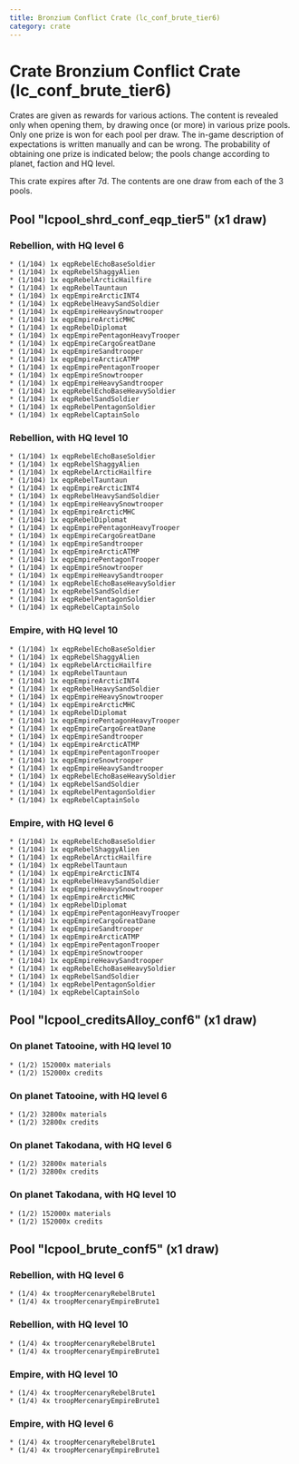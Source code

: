 ```yaml
---
title: Bronzium Conflict Crate (lc_conf_brute_tier6)
category: crate
---
```


# Crate Bronzium Conflict Crate (lc_conf_brute_tier6)

Crates are given as rewards for various actions. The content is revealed only when opening them, by drawing once (or more) in various prize pools. Only one prize is won for each pool per draw. The in-game description of expectations is written manually and can be wrong. The probability of obtaining one prize is indicated below; the pools change according to planet, faction and HQ level.

This crate expires after 7d. The contents are one draw from each of the 3 pools.

## Pool "lcpool_shrd_conf_eqp_tier5" (x1 draw)

### Rebellion, with HQ level 6

    * (1/104) 1x eqpRebelEchoBaseSoldier
    * (1/104) 1x eqpRebelShaggyAlien
    * (1/104) 1x eqpRebelArcticHailfire
    * (1/104) 1x eqpRebelTauntaun
    * (1/104) 1x eqpEmpireArcticINT4
    * (1/104) 1x eqpRebelHeavySandSoldier
    * (1/104) 1x eqpEmpireHeavySnowtrooper
    * (1/104) 1x eqpEmpireArcticMHC
    * (1/104) 1x eqpRebelDiplomat
    * (1/104) 1x eqpEmpirePentagonHeavyTrooper
    * (1/104) 1x eqpEmpireCargoGreatDane
    * (1/104) 1x eqpEmpireSandtrooper
    * (1/104) 1x eqpEmpireArcticATMP
    * (1/104) 1x eqpEmpirePentagonTrooper
    * (1/104) 1x eqpEmpireSnowtrooper
    * (1/104) 1x eqpEmpireHeavySandtrooper
    * (1/104) 1x eqpRebelEchoBaseHeavySoldier
    * (1/104) 1x eqpRebelSandSoldier
    * (1/104) 1x eqpRebelPentagonSoldier
    * (1/104) 1x eqpRebelCaptainSolo

### Rebellion, with HQ level 10

    * (1/104) 1x eqpRebelEchoBaseSoldier
    * (1/104) 1x eqpRebelShaggyAlien
    * (1/104) 1x eqpRebelArcticHailfire
    * (1/104) 1x eqpRebelTauntaun
    * (1/104) 1x eqpEmpireArcticINT4
    * (1/104) 1x eqpRebelHeavySandSoldier
    * (1/104) 1x eqpEmpireHeavySnowtrooper
    * (1/104) 1x eqpEmpireArcticMHC
    * (1/104) 1x eqpRebelDiplomat
    * (1/104) 1x eqpEmpirePentagonHeavyTrooper
    * (1/104) 1x eqpEmpireCargoGreatDane
    * (1/104) 1x eqpEmpireSandtrooper
    * (1/104) 1x eqpEmpireArcticATMP
    * (1/104) 1x eqpEmpirePentagonTrooper
    * (1/104) 1x eqpEmpireSnowtrooper
    * (1/104) 1x eqpEmpireHeavySandtrooper
    * (1/104) 1x eqpRebelEchoBaseHeavySoldier
    * (1/104) 1x eqpRebelSandSoldier
    * (1/104) 1x eqpRebelPentagonSoldier
    * (1/104) 1x eqpRebelCaptainSolo

### Empire, with HQ level 10

    * (1/104) 1x eqpRebelEchoBaseSoldier
    * (1/104) 1x eqpRebelShaggyAlien
    * (1/104) 1x eqpRebelArcticHailfire
    * (1/104) 1x eqpRebelTauntaun
    * (1/104) 1x eqpEmpireArcticINT4
    * (1/104) 1x eqpRebelHeavySandSoldier
    * (1/104) 1x eqpEmpireHeavySnowtrooper
    * (1/104) 1x eqpEmpireArcticMHC
    * (1/104) 1x eqpRebelDiplomat
    * (1/104) 1x eqpEmpirePentagonHeavyTrooper
    * (1/104) 1x eqpEmpireCargoGreatDane
    * (1/104) 1x eqpEmpireSandtrooper
    * (1/104) 1x eqpEmpireArcticATMP
    * (1/104) 1x eqpEmpirePentagonTrooper
    * (1/104) 1x eqpEmpireSnowtrooper
    * (1/104) 1x eqpEmpireHeavySandtrooper
    * (1/104) 1x eqpRebelEchoBaseHeavySoldier
    * (1/104) 1x eqpRebelSandSoldier
    * (1/104) 1x eqpRebelPentagonSoldier
    * (1/104) 1x eqpRebelCaptainSolo

### Empire, with HQ level 6

    * (1/104) 1x eqpRebelEchoBaseSoldier
    * (1/104) 1x eqpRebelShaggyAlien
    * (1/104) 1x eqpRebelArcticHailfire
    * (1/104) 1x eqpRebelTauntaun
    * (1/104) 1x eqpEmpireArcticINT4
    * (1/104) 1x eqpRebelHeavySandSoldier
    * (1/104) 1x eqpEmpireHeavySnowtrooper
    * (1/104) 1x eqpEmpireArcticMHC
    * (1/104) 1x eqpRebelDiplomat
    * (1/104) 1x eqpEmpirePentagonHeavyTrooper
    * (1/104) 1x eqpEmpireCargoGreatDane
    * (1/104) 1x eqpEmpireSandtrooper
    * (1/104) 1x eqpEmpireArcticATMP
    * (1/104) 1x eqpEmpirePentagonTrooper
    * (1/104) 1x eqpEmpireSnowtrooper
    * (1/104) 1x eqpEmpireHeavySandtrooper
    * (1/104) 1x eqpRebelEchoBaseHeavySoldier
    * (1/104) 1x eqpRebelSandSoldier
    * (1/104) 1x eqpRebelPentagonSoldier
    * (1/104) 1x eqpRebelCaptainSolo

## Pool "lcpool_creditsAlloy_conf6" (x1 draw)

### On planet Tatooine, with HQ level 10

    * (1/2) 152000x materials
    * (1/2) 152000x credits

### On planet Tatooine, with HQ level 6

    * (1/2) 32800x materials
    * (1/2) 32800x credits

### On planet Takodana, with HQ level 6

    * (1/2) 32800x materials
    * (1/2) 32800x credits

### On planet Takodana, with HQ level 10

    * (1/2) 152000x materials
    * (1/2) 152000x credits

## Pool "lcpool_brute_conf5" (x1 draw)

### Rebellion, with HQ level 6

    * (1/4) 4x troopMercenaryRebelBrute1
    * (1/4) 4x troopMercenaryEmpireBrute1

### Rebellion, with HQ level 10

    * (1/4) 4x troopMercenaryRebelBrute1
    * (1/4) 4x troopMercenaryEmpireBrute1

### Empire, with HQ level 10

    * (1/4) 4x troopMercenaryRebelBrute1
    * (1/4) 4x troopMercenaryEmpireBrute1

### Empire, with HQ level 6

    * (1/4) 4x troopMercenaryRebelBrute1
    * (1/4) 4x troopMercenaryEmpireBrute1